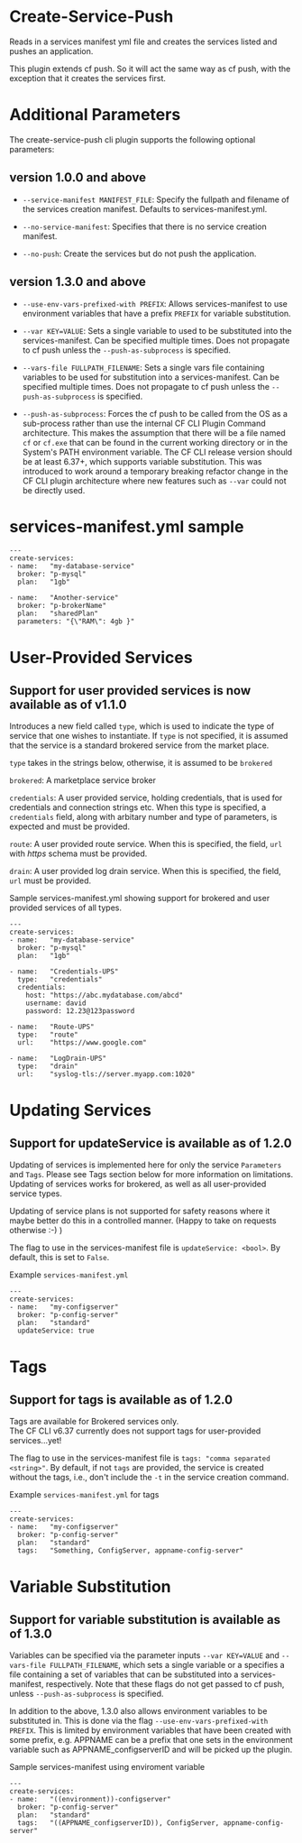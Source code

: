 # Create-Service-Push

Reads in a services manifest yml file and creates the services listed and pushes 
an application.

This plugin extends cf push. So it will act the same way as cf push, with the exception that it creates the services first.

# Additional Parameters
The create-service-push cli plugin supports the following optional parameters:

 version  1.0.0 and above
 ------------------------ 
 * `--service-manifest MANIFEST_FILE`: Specify the fullpath and filename of the services creation manifest.  Defaults to services-manifest.yml.

 * `--no-service-manifest`:              Specifies that there is no service creation manifest.

 * `--no-push`:                          Create the services but do not push the application.

 version  1.3.0 and above
 ------------------------ 
 * `--use-env-vars-prefixed-with PREFIX`: Allows services-manifest to use environment variables that have a prefix `PREFIX` for variable substitution. 

 * `--var KEY=VALUE`: Sets a single variable to used to be substituted into the services-manifest. Can be specified multiple times. Does not propagate to cf push unless the `--push-as-subprocess` is specified. 

 * `--vars-file FULLPATH_FILENAME`: Sets a single vars file containing variables to be used for substitution into a services-manifest.  Can be specified multiple times. Does not propagate to cf push unless the `--push-as-subprocess` is specified.

 * `--push-as-subprocess`: Forces the cf push to be called from the OS as a sub-process rather than use the internal CF CLI Plugin Command architecture.  This makes the assumption that there will be a file named `cf` or `cf.exe` that can be found in the current working directory or in the System's PATH environment variable. The CF CLI release version should be at least 6.37+, which supports variable substitution. This was introduced to work around a temporary breaking refactor change in the CF CLI plugin architecture where new features such as `--var` could not be directly used.

# services-manifest.yml sample
```
---
create-services:
- name:   "my-database-service"
  broker: "p-mysql"
  plan:   "1gb"

- name:   "Another-service"
  broker: "p-brokerName"
  plan:   "sharedPlan"
  parameters: "{\"RAM\": 4gb }"
```

# User-Provided Services
## Support for user provided services is now available as of v1.1.0

Introduces a new field called `type`, which is used to indicate the type of service
that one wishes to instantiate.  If `type` is not specified, it is assumed that the service
is a standard brokered service from the market place.

`type` takes in the strings below, otherwise, it is assumed to be `brokered`

`brokered`:  A marketplace service broker

`credentials`: A user provided service, holding credentials, that is used for credentials and connection strings etc.  When this type is specified, a `credentials` field, along with arbitary number and type of parameters, is expected and must be provided.

`route`: A user provided route service. When this is specified, the field, `url` with *https* schema must be provided.

`drain`: A user provided log drain service. When this is specified, the field, `url` must be provided.


Sample services-manifest.yml showing support for brokered and user provided services of all types. 
```
---
create-services:
- name:   "my-database-service"
  broker: "p-mysql"
  plan:   "1gb"
  
- name:   "Credentials-UPS"
  type:   "credentials"
  credentials:
    host: "https://abc.mydatabase.com/abcd"
    username: david
    password: 12.23@123password
    
- name:   "Route-UPS"
  type:   "route"
  url:    "https://www.google.com"
  
- name:   "LogDrain-UPS"
  type:   "drain"
  url:    "syslog-tls://server.myapp.com:1020"
  ```

# Updating Services
## Support for updateService is available as of 1.2.0

Updating of services is implemented here for only the service `Parameters` and `Tags`. Please see Tags section below for more information on limitations. Updating of services works for brokered, as well as all user-provided service types.

Updating of service plans is not supported for safety reasons where it maybe better
do this in a controlled manner. (Happy to take on requests otherwise :-) )

The flag to use in the services-manifest file is `updateService: <bool>`.
By default, this is set to `False`. 

Example `services-manifest.yml`
```
---
create-services:
- name:   "my-configserver"
  broker: "p-config-server"
  plan:   "standard"
  updateService: true
```

# Tags
## Support for tags is available as of 1.2.0

Tags are available for Brokered services only.  
The CF CLI v6.37 currently does not support tags for user-provided services...yet!

The flag to use in the services-manifest file is `tags: "comma separated <string>"`.
By default, if not `tags` are provided, the service is created without the tags, i.e., don't include the `-t` in the service creation command. 

Example `services-manifest.yml` for tags

```
---
create-services:
- name:   "my-configserver"
  broker: "p-config-server"
  plan:   "standard"
  tags:   "Something, ConfigServer, appname-config-server"
```


# Variable Substitution
## Support for variable substitution is available as of 1.3.0

Variables can be specified via the parameter inputs `--var KEY=VALUE` and `--vars-file FULLPATH_FILENAME`, which sets a single variable or a specifies a file containing a set of variables that can be substituted into a services-manifest, respectively. Note that these flags do not get passed to cf push, unless `--push-as-subprocess` is specified.

In addition to the above, 1.3.0 also allows environment variables to be substituted in. This is done via the flag `--use-env-vars-prefixed-with PREFIX`. This is limited by environment variables that have been created with some prefix, e.g. APPNAME can be a prefix that one sets in the environment variable such as APPNAME_configserverID and will be picked up the plugin.

Sample services-manifest using enviroment variable
```
---
create-services:
- name:   "((environment))-configserver"
  broker: "p-config-server"
  plan:   "standard"
  tags:   "((APPNAME_configserverID)), ConfigServer, appname-config-server"
```
